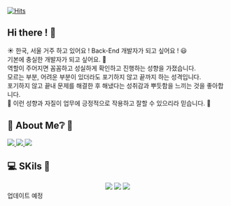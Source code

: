 [![Hits](https://hits.seeyoufarm.com/api/count/incr/badge.svg?url=https%3A%2F%2Fgithub.com%2FHmax3J%2FHmax3J&count_bg=%235C00FF&title_bg=%23CE00FF&icon=waze.svg&icon_color=%23FFFCFC&title=Welcome&edge_flat=false)](https://hits.seeyoufarm.com)
## Hi there ! :wave:
:sunny: 한국, 서울 거주 하고 있어요 ! Back-End 개발자가 되고 싶어요 ! :smiley: <br>
기본에 충실한 개발자가 되고 싶어요. :seedling: <br>
역할이 주어지면 꼼꼼하고 성실하게 확인하고 진행하는 성향을 가졌습니다. <br>
모르는 부분, 어려운 부분이 있더라도 포기하지 않고 끝까지 하는 성격입니다. <br>
포기하지 않고 끝내 문제를 해결한 후 해냈다는 성취감과 뿌듯함을 느끼는 것을 좋아합니다. <br>
:pray: 이런 성향과 자질이 업무에 긍정적으로 작용하고 잘할 수 있으리라 믿습니다. :muscle: <br>

## :rainbow: About Me:grey_question: :rainbow:
<div>
  <a href='https://www.instagram.com/jehun_0201'>
    <img src="https://img.shields.io/badge/Instagram-black?style=flat-square&logo=Instagram"/>
  </a>
  
  <a href='https://hmax3j.github.io'>
    <img src="https://img.shields.io/badge/BLOG-000000?style=flat-square&logo=github"/>
  </a>
  
  <a href='mailto:hmax3j@gmail.com'>
    <img src="https://img.shields.io/badge/Gmail-EA4335?style=flat-square&logo=gmail&logoColor=white"/>
  </a>
</div>

## :computer: SKils :green_book:

<div style="display: flex; justify-content: space-around; align-items: center; flex-wrap: wrap;">

  <div>
    <img src="https://img.shields.io/badge/java-007396?style=for-the-badge&logo=java&logoColor=white">
    <img src="https://img.shields.io/badge/spring-6DB33F?style=for-the-badge&logo=spring&logoColor=white">
    <img src="https://img.shields.io/badge/springboot-6DB33F?style=for-the-badge&logo=springboot&logoColor=white">
  </div>

</div>
업데이트 예정
<!--
**Hmax3J/Hmax3J** is a ✨ _special_ ✨ repository because its `README.md` (this file) appears on your GitHub profile.

Here are some ideas to get you started:

- 🔭 I’m currently working on ...
- 🌱 I’m currently learning ...
- 👯 I’m looking to collaborate on ...
- 🤔 I’m looking for help with ...
- 💬 Ask me about ...
- 📫 How to reach me: ...
- 😄 Pronouns: ...
- ⚡ Fun fact: ...
-->
